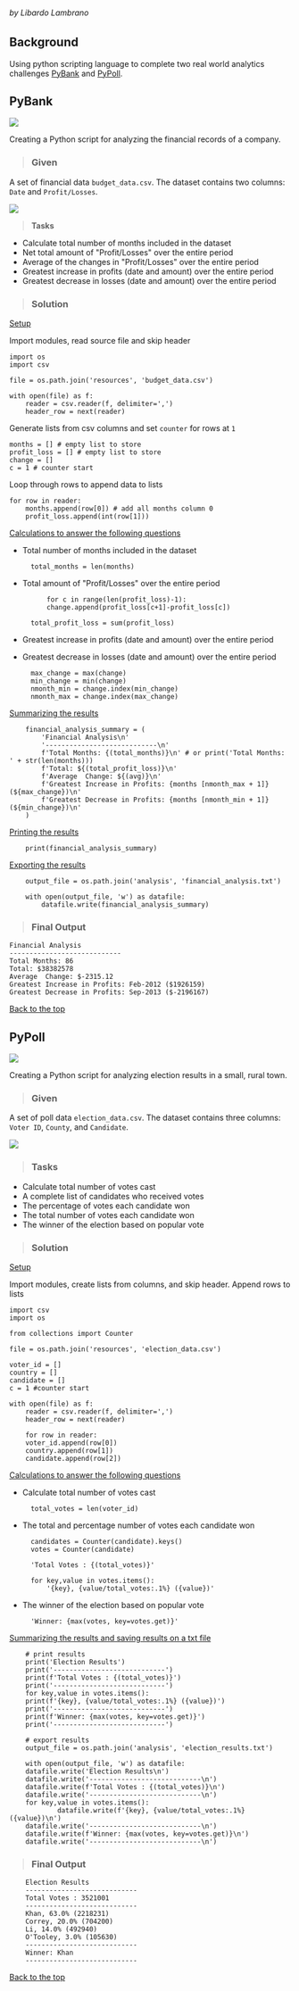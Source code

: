
###### by Libardo Lambrano

## Background <a name="top"></a>

Using python scripting language to complete two real world analytics challenges [PyBank](#pybank) and [PyPoll](#pypoll).

## PyBank <a name="pybank"></a>
![](images/revenue-per-lead.png)

Creating a Python script for analyzing the financial records of a company. 

> ### Given  

A set of financial data `budget_data.csv`. The dataset contains two columns: `Date` and `Profit/Losses`.

![](images/bank_data.png)

> **Tasks**

* Calculate total number of months included in the dataset
* Net total amount of "Profit/Losses" over the entire period
* Average of the changes in "Profit/Losses" over the entire period
* Greatest increase in profits (date and amount) over the entire period
* Greatest decrease in losses (date and amount) over the entire period

> ### Solution 

<ins>Setup</ins>

Import modules, read source file and skip header 

    import os
    import csv

    file = os.path.join('resources', 'budget_data.csv')

    with open(file) as f:
        reader = csv.reader(f, delimiter=',')
        header_row = next(reader)

Generate lists from csv columns and set `counter` for rows at `1`

    months = [] # empty list to store
    profit_loss = [] # empty list to store
    change = []
    c = 1 # counter start

Loop through rows to append data to lists

    for row in reader: 
        months.append(row[0]) # add all months column 0 
        profit_loss.append(int(row[1])) 

<ins>Calculations to answer the following questions</ins> 

* Total number of months included in the dataset

        total_months = len(months)

* Total amount of "Profit/Losses" over the entire period

            for c in range(len(profit_loss)-1): 
            change.append(profit_loss[c+1]-profit_loss[c])

        total_profit_loss = sum(profit_loss)

* Greatest increase in profits (date and amount) over the entire period
* Greatest decrease in losses (date and amount) over the entire period

        max_change = max(change)
        min_change = min(change)
        nmonth_min = change.index(min_change)
        nmonth_max = change.index(max_change)

<ins>Summarizing the results</ins> 

        financial_analysis_summary = (
            'Financial Analysis\n'
            '----------------------------\n'
            f'Total Months: {(total_months)}\n' # or print('Total Months: ' + str(len(months))) 
            f'Total: ${(total_profit_loss)}\n'
            f'Average  Change: ${(avg)}\n'
            f'Greatest Increase in Profits: {months [nmonth_max + 1]} (${max_change})\n'
            f'Greatest Decrease in Profits: {months [nmonth_min + 1]} (${min_change})\n'
        )

<ins>Printing the  results</ins>

        print(financial_analysis_summary)

<ins>Exporting the results</ins> 

        output_file = os.path.join('analysis', 'financial_analysis.txt')

        with open(output_file, 'w') as datafile: 
            datafile.write(financial_analysis_summary)

> ### Final Output

    Financial Analysis
    ----------------------------
    Total Months: 86
    Total: $38382578
    Average  Change: $-2315.12
    Greatest Increase in Profits: Feb-2012 ($1926159)
    Greatest Decrease in Profits: Sep-2013 ($-2196167)

[Back to the top](#top)

## PyPoll <a name="pypoll"></a>
![](images/Vote_counting.png)

Creating a Python script for analyzing election results in a small, rural town. 

> ### Given

A set of poll data `election_data.csv`. The dataset contains three columns: `Voter ID`, `County`, and `Candidate`.

![](images/election_data.png)

> ### Tasks

* Calculate total number of votes cast
* A complete list of candidates who received votes
* The percentage of votes each candidate won
* The total number of votes each candidate won
* The winner of the election based on popular vote

> ### Solution

<ins>Setup

Import modules, create lists from columns, and skip header. Append rows to lists

    import csv
    import os

    from collections import Counter

    file = os.path.join('resources', 'election_data.csv')

    voter_id = []
    country = []
    candidate = []
    c = 1 #counter start

    with open(file) as f:
        reader = csv.reader(f, delimiter=',')
        header_row = next(reader)

        for row in reader:
        voter_id.append(row[0])
        country.append(row[1])
        candidate.append(row[2])

<ins>Calculations to answer the following questions 

* Calculate total number of votes cast

        total_votes = len(voter_id)

* The total and percentage number of votes each candidate won

        candidates = Counter(candidate).keys()
        votes = Counter(candidate)

        'Total Votes : {(total_votes)}'

        for key,value in votes.items():
            '{key}, {value/total_votes:.1%} ({value})'

* The winner of the election based on popular vote

        'Winner: {max(votes, key=votes.get)}'

<ins>Summarizing the results and saving results on a txt file

        # print results 
        print('Election Results')
        print('----------------------------')
        print(f'Total Votes : {(total_votes)}')
        print('----------------------------')
        for key,value in votes.items():
        print(f'{key}, {value/total_votes:.1%} ({value})')
        print('----------------------------')
        print(f'Winner: {max(votes, key=votes.get)}')
        print('----------------------------')

        # export results 
        output_file = os.path.join('analysis', 'election_results.txt')

        with open(output_file, 'w') as datafile: 
        datafile.write('Election Results\n')
        datafile.write('----------------------------\n')
        datafile.write(f'Total Votes : {(total_votes)}\n')
        datafile.write('----------------------------\n')
        for key,value in votes.items():
                datafile.write(f'{key}, {value/total_votes:.1%} ({value})\n')
        datafile.write('----------------------------\n')
        datafile.write(f'Winner: {max(votes, key=votes.get)}\n')
        datafile.write('----------------------------\n')

> ### Final Output

        Election Results
        ----------------------------
        Total Votes : 3521001
        ----------------------------
        Khan, 63.0% (2218231)
        Correy, 20.0% (704200)
        Li, 14.0% (492940)
        O'Tooley, 3.0% (105630)
        ----------------------------
        Winner: Khan
        ----------------------------

[Back to the top](#top)






